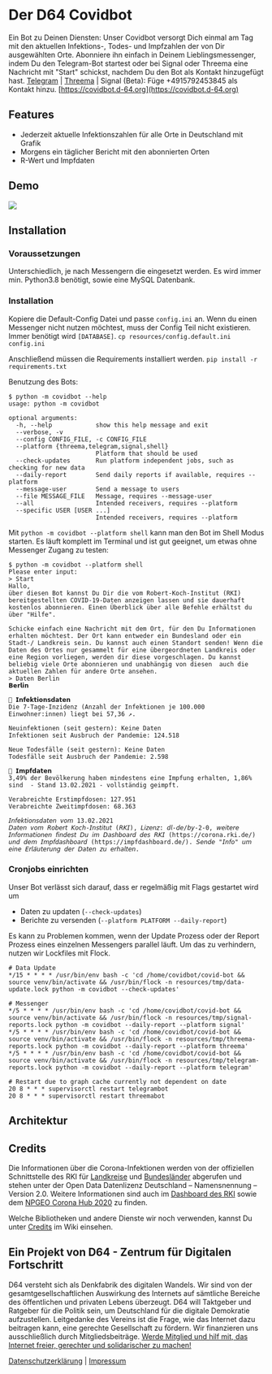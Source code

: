 # Der D64 Covidbot
Ein Bot zu Deinen Diensten: Unser Covidbot versorgt Dich einmal am Tag mit den aktuellen Infektions-, Todes- und Impfzahlen der von Dir ausgewählten Orte.
Abonniere ihn einfach in Deinem Lieblingsmessenger, indem Du den Telegram-Bot startest oder bei Signal oder Threema eine Nachricht mit "Start" schickst, nachdem Du den Bot als Kontakt hinzugefügt hast.
[Telegram](https://t.me/CovidInzidenzBot) | [Threema](https://threema.id/*COVINFO?text=Start) | Signal (Beta): Füge +4915792453845 als Kontakt hinzu.
[https://covidbot.d-64.org](https://covidbot.d-64.org)

## Features
* Jederzeit aktuelle Infektionszahlen für alle Orte in Deutschland mit Grafik
* Morgens ein täglicher Bericht mit den abonnierten Orten
* R-Wert und Impfdaten

## Demo
![](resources/threema.gif)


## Installation
### Voraussetzungen
Unterschiedlich, je nach Messengern die eingesetzt werden. Es wird immer min. Python3.8 benötigt, sowie eine MySQL Datenbank.

### Installation
Kopiere die Default-Config Datei und passe `config.ini` an. Wenn du einen Messenger nicht nutzen möchtest, muss der Config Teil nicht existieren.
Immer benötigt wird `[DATABASE]`.
`cp resources/config.default.ini config.ini` 

Anschließend müssen die Requirements installiert werden.
`pip install -r requirements.txt`

Benutzung des Bots:
```shell
$ python -m covidbot --help
usage: python -m covidbot

optional arguments:
  -h, --help            show this help message and exit
  --verbose, -v
  --config CONFIG_FILE, -c CONFIG_FILE
  --platform {threema,telegram,signal,shell}
                        Platform that should be used
  --check-updates       Run platform independent jobs, such as checking for new data
  --daily-report        Send daily reports if available, requires --platform
  --message-user        Send a message to users
  --file MESSAGE_FILE   Message, requires --message-user
  --all                 Intended receivers, requires --platform
  --specific USER [USER ...]
                        Intended receivers, requires --platform
```

Mit `python -m covidbot --platform shell` kann man den Bot im Shell Modus starten.
Es läuft komplett im Terminal und ist gut geeignet, um etwas ohne Messenger Zugang zu testen:
```shell
$ python -m covidbot --platform shell
Please enter input:
> Start
Hallo,
über diesen Bot kannst Du Dir die vom Robert-Koch-Institut (RKI) bereitgestellten COVID-19-Daten anzeigen lassen und sie dauerhaft kostenlos abonnieren. Einen Überblick über alle Befehle erhältst du über "Hilfe".

Schicke einfach eine Nachricht mit dem Ort, für den Du Informationen erhalten möchtest. Der Ort kann entweder ein Bundesland oder ein Stadt-/ Landkreis sein. Du kannst auch einen Standort senden! Wenn die Daten des Ortes nur gesammelt für eine übergeordneten Landkreis oder eine Region vorliegen, werden dir diese vorgeschlagen. Du kannst beliebig viele Orte abonnieren und unabhängig von diesen  auch die aktuellen Zahlen für andere Orte ansehen.
> Daten Berlin
𝗕𝗲𝗿𝗹𝗶𝗻

🏥 𝗜𝗻𝗳𝗲𝗸𝘁𝗶𝗼𝗻𝘀𝗱𝗮𝘁𝗲𝗻
Die 7-Tage-Inzidenz (Anzahl der Infektionen je 100.000 Einwohner:innen) liegt bei 57,36 ↗.

Neuinfektionen (seit gestern): Keine Daten 
Infektionen seit Ausbruch der Pandemie: 124.518

Neue Todesfälle (seit gestern): Keine Daten 
Todesfälle seit Ausbruch der Pandemie: 2.598

💉 𝗜𝗺𝗽𝗳𝗱𝗮𝘁𝗲𝗻
3,49% der Bevölkerung haben mindestens eine Impfung erhalten, 1,86% sind  - Stand 13.02.2021 - vollständig geimpft.

Verabreichte Erstimpfdosen: 127.951
Verabreichte Zweitimpfdosen: 68.363

𝘐𝘯𝘧𝘦𝘬𝘵𝘪𝘰𝘯𝘴𝘥𝘢𝘵𝘦𝘯 𝘷𝘰𝘮 13.02.2021
𝘋𝘢𝘵𝘦𝘯 𝘷𝘰𝘮 𝘙𝘰𝘣𝘦𝘳𝘵 𝘒𝘰𝘤𝘩-𝘐𝘯𝘴𝘵𝘪𝘵𝘶𝘵 (𝘙𝘒𝘐), 𝘓𝘪𝘻𝘦𝘯𝘻: 𝘥𝘭-𝘥𝘦/𝘣𝘺-2-0, 𝘸𝘦𝘪𝘵𝘦𝘳𝘦 𝘐𝘯𝘧𝘰𝘳𝘮𝘢𝘵𝘪𝘰𝘯𝘦𝘯 𝘧𝘪𝘯𝘥𝘦𝘴𝘵 𝘋𝘶 𝘪𝘮 𝘋𝘢𝘴𝘩𝘣𝘰𝘢𝘳𝘥 𝘥𝘦𝘴 𝘙𝘒𝘐 (https://corona.rki.de/) 𝘶𝘯𝘥 𝘥𝘦𝘮 𝘐𝘮𝘱𝘧𝘥𝘢𝘴𝘩𝘣𝘰𝘢𝘳𝘥 (https://impfdashboard.de/). 𝘚𝘦𝘯𝘥𝘦 "𝘐𝘯𝘧𝘰" 𝘶𝘮 𝘦𝘪𝘯𝘦 𝘌𝘳𝘭𝘢̈𝘶𝘵𝘦𝘳𝘶𝘯𝘨 𝘥𝘦𝘳 𝘋𝘢𝘵𝘦𝘯 𝘻𝘶 𝘦𝘳𝘩𝘢𝘭𝘵𝘦𝘯.
```

### Cronjobs einrichten
Unser Bot verlässt sich darauf, dass er regelmäßig mit Flags gestartet wird um
* Daten zu updaten (`--check-updates`)
* Berichte zu versenden (`--platform PLATFORM --daily-report`)

Es kann zu Problemen kommen, wenn der Update Prozess oder der Report Prozess eines einzelnen Messengers parallel läuft.
Um das zu verhindern, nutzen wir Lockfiles mit Flock.

```shell
# Data Update
*/15 * * * * /usr/bin/env bash -c 'cd /home/covidbot/covid-bot && source venv/bin/activate && /usr/bin/flock -n resources/tmp/data-update.lock python -m covidbot --check-updates'

# Messenger
*/5 * * * * /usr/bin/env bash -c 'cd /home/covidbot/covid-bot && source venv/bin/activate && /usr/bin/flock -n resources/tmp/signal-reports.lock python -m covidbot --daily-report --platform signal'
*/5 * * * * /usr/bin/env bash -c 'cd /home/covidbot/covid-bot && source venv/bin/activate && /usr/bin/flock -n resources/tmp/threema-reports.lock python -m covidbot --daily-report --platform threema'
*/5 * * * * /usr/bin/env bash -c 'cd /home/covidbot/covid-bot && source venv/bin/activate && /usr/bin/flock -n resources/tmp/telegram-reports.lock python -m covidbot --daily-report --platform telegram'

# Restart due to graph cache currently not dependent on date
20 8 * * * supervisorctl restart telegrambot
20 8 * * * supervisorctl restart threemabot
```

## Architektur


## Credits
Die Informationen über die Corona-Infektionen werden von der offiziellen Schnittstelle des RKI für [Landkreise](https://hub.arcgis.com/datasets/917fc37a709542548cc3be077a786c17_0) und [Bundesländer](https://npgeo-corona-npgeo-de.hub.arcgis.com/datasets/ef4b445a53c1406892257fe63129a8ea_0) abgerufen und stehen unter der Open Data Datenlizenz Deutschland – Namensnennung – Version 2.0.
Weitere Informationen sind auch im [Dashboard des RKI](https://corona.rki.de/) sowie dem [NPGEO Corona Hub 2020](https://npgeo-corona-npgeo-de.hub.arcgis.com/) zu finden.

Welche Bibliotheken und andere Dienste wir noch verwenden, kannst Du unter [Credits](https://github.com/eknoes/covid-bot/wiki/Credits) im Wiki einsehen.

## Ein Projekt von D64 - Zentrum für Digitalen Fortschritt
D64 versteht sich als Denkfabrik des digitalen Wandels. Wir sind von der gesamtgesellschaftlichen Auswirkung des Internets auf sämtliche Bereiche des öffentlichen und privaten Lebens überzeugt. D64 will Taktgeber und Ratgeber für die Politik sein, um Deutschland für die digitale Demokratie aufzustellen. Leitgedanke des Vereins ist die Frage, wie das Internet dazu beitragen kann, eine gerechte Gesellschaft zu fördern. Wir finanzieren uns ausschließlich durch Mitgliedsbeiträge. [Werde Mitglied und hilf mit, das Internet freier, gerechter und solidarischer zu machen!](https://d-64.org/mitglied-werden/)

[Datenschutzerklärung](https://github.com/eknoes/covid-bot/wiki/Datenschutz) | [Impressum](https://github.com/eknoes/covid-bot/wiki/Impressum)
